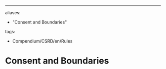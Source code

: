 ---  
aliases:  
- "Consent and Boundaries"  
tags:  
-  Compendium/CSRD/en/Rules  
  
# Consent and Boundaries